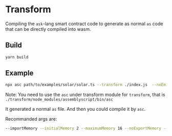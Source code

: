 # Transform

Compiling the `ask`-lang smart contract code to generate as normal `as` code that can be directly compiled into wasm.

## Build

```sh
yarn build
```

<!-- TODO: we need to use pure ts code and remove the dist dir -->

## Example

```sh
npx asc path/to/examples/solar/solar.ts --transform ./index.js  --noEmit
```

Note: You need to use the `asc` under transform module for `transform`, that is `./transform/node_modules/assemblyscript/bin/asc`

It generated a normal `as` file. And then you could compile it by `asc`.

Recommanded args are:

```sh
--importMemory --initialMemory 2 --maximumMemory 16 --noExportMemory --runtime stub --use abort= -O2
```
